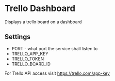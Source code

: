 # Trello Dashboard

Displays a trello board on a dashboard

## Settings

* PORT - what port the service shall listen to
* TRELLO_APP_KEY
* TRELLO_TOKEN
* TRELLO_BOARD_ID

For Trello API access visit https://trello.com/app-key 
